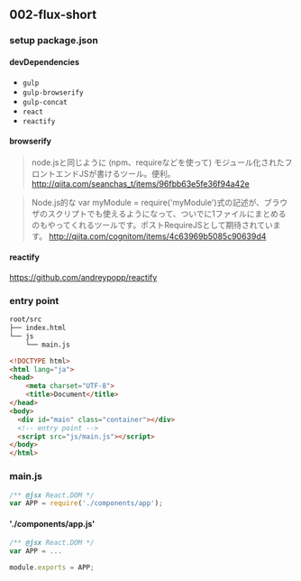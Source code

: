 ## 002-flux-short

### setup package.json

#### devDependencies

- `gulp`
- `gulp-browserify`
- `gulp-concat`
- `react`
- `reactify`


#### browserify

> node.jsと同じように (npm、requireなどを使って) モジュール化されたフロントエンドJSが書けるツール。便利。
> http://qiita.com/seanchas_t/items/96fbb63e5fe36f94a42e

> Node.js的な var myModule = require('myModule')式の記述が、ブラウザのスクリプトでも使えるようになって、ついでに1ファイルにまとめるのもやってくれるツールです。ポストRequireJSとして期待されています。
> http://qiita.com/cognitom/items/4c63969b5085c90639d4

#### reactify

https://github.com/andreypopp/reactify

### entry point

``` bash
root/src
├── index.html
└── js
    └── main.js
```

```html
<!DOCTYPE html>
<html lang="ja">
<head>
    <meta charset="UTF-8">
    <title>Document</title>
</head>
<body>
  <div id="main" class="container"></div>
  <!-- entry point -->
  <script src="js/main.js"></script>
</body>
</html>
```

### main.js

```javascript
/** @jsx React.DOM */
var APP = require('./components/app');
```

#### './components/app.js'

```javascript
/** @jsx React.DOM */
var APP = ...

module.exports = APP;
```

